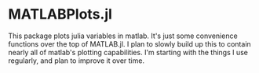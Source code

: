# MATLABPlots.jl

This package plots julia variables in matlab. It's just some convenience functions over the top of MATLAB.jl. I plan to slowly build up this to contain nearly all of matlab's plotting capabilities. I'm starting with the things I use regularly, and plan to improve it over time. 